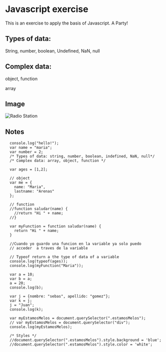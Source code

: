 # Javascript exercise

This is an exercise to apply the basis of Javascript. A Party!

## Types of data:

String, number, boolean, Undefined, NaN, null

## Complex data:

 object, function

 array


## Image

![Radio Station](https://image.prntscr.com/image/XP0lKkuyRFyu_D3UJTIjLg.png)


## Notes



      console.log("hello!");
      var name = "maria";
      var number = 2;
      /* Types of data: string, number, boolean, indefined, NaN, null*/
      /* Complex data: array, object, function */

      var ages = [1,2];

      // object
      var me = {
        name: "Maria",
        lastname: "Arenas"
      };

      // function
      //function saludar(name) {
        //return "Hi " + name;
      //}

      var myFunction = function saludar(name) {
        return "Hi " + name;
      }

      //Cuando yo guardo una funcion en la variable ya solo puedo
      // acceder  a traves de la variable

      // Typeof return a the type of data of a variable
      console.log(typeof(ages));
      console.log(myFunction("Maria"));

      var a = 10;
      var b = a;
      a = 20;
      console.log(b);

      var j = {nombre: "sebas", apellido: "gomez"};
      var k = j;
      j = "Juan";
      console.log(k);

      var myEstamosMelos = document.querySelector(".estamosMelos");
      // var myEstamosMelos = document.querySelector("div");
      console.log(myEstamosMelos);

      /* Styles */
      //document.querySelector(".estamosMelos").style.background = 'blue';
      //document.querySelector(".estamosMelos").style.color = 'white';
